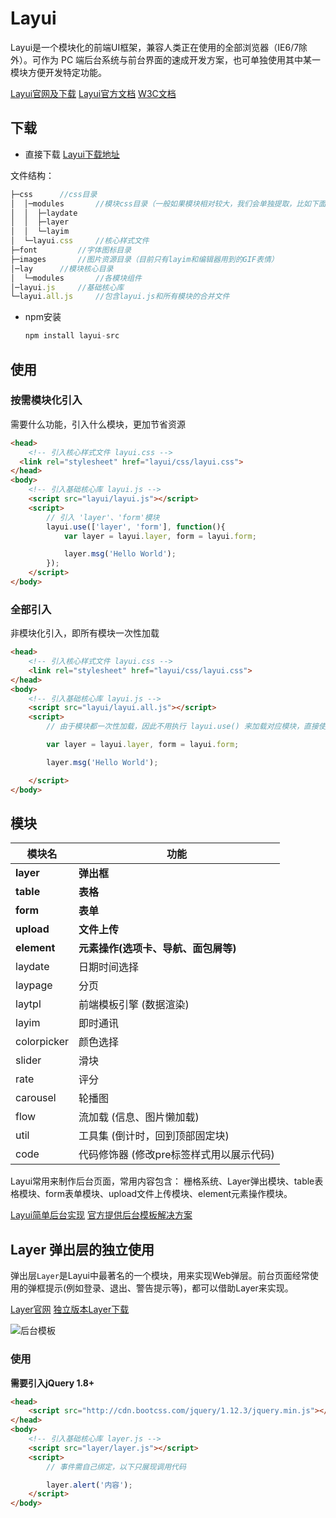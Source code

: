 # Layui

Layui是一个模块化的前端UI框架，兼容人类正在使用的全部浏览器（IE6/7除外）。可作为 PC 端后台系统与前台界面的速成开发方案，也可单独使用其中某一模块方便开发特定功能。

[Layui官网及下载](https://www.layui.com/) [Layui官方文档](https://www.layui.com/doc/) [W3C文档](http://www.dosrun.com/layui/)

## 下载

- 直接下载 [Layui下载地址](https://res.layui.com/static/download/layui/layui-v2.4.5.zip)

文件结构：

```js
├─css      //css目录
│  │─modules       //模块css目录（一般如果模块相对较大，我们会单独提取，比如下面三个：）
│  │  ├─laydate
│  │  ├─layer
│  │  └─layim
│  └─layui.css     //核心样式文件
├─font         //字体图标目录
├─images       //图片资源目录（目前只有layim和编辑器用到的GIF表情）
│─lay      //模块核心目录
│  └─modules       //各模块组件
│─layui.js     //基础核心库
└─layui.all.js     //包含layui.js和所有模块的合并文件
```

- npm安装

  ```js
  npm install layui-src
  ```

## 使用

### 按需模块化引入

需要什么功能，引入什么模块，更加节省资源

```html
<head>
    <!-- 引入核心样式文件 layui.css -->
  <link rel="stylesheet" href="layui/css/layui.css">
</head>
<body>
    <!-- 引入基础核心库 layui.js -->
    <script src="layui/layui.js"></script>
    <script>
        // 引入 'layer'、'form'模块
        layui.use(['layer', 'form'], function(){
            var layer = layui.layer, form = layui.form;

            layer.msg('Hello World');
        });
    </script>
</body>
```

### 全部引入

非模块化引入，即所有模块一次性加载

```html
<head>
    <!-- 引入核心样式文件 layui.css -->
    <link rel="stylesheet" href="layui/css/layui.css">
</head>
<body>
    <!-- 引入基础核心库 layui.js -->
    <script src="layui/layui.all.js"></script>
    <script>
        // 由于模块都一次性加载，因此不用执行 layui.use() 来加载对应模块，直接使用即可

        var layer = layui.layer, form = layui.form;

        layer.msg('Hello World');

    </script>
</body>
```

## 模块

| 模块名      | 功能                                     |
| ----------- | ---------------------------------------- |
| **layer**   | **弹出框**                               |
| **table**   | **表格**                                 |
| **form**    | **表单**                                 |
| **upload**  | **文件上传**                             |
| **element** | **元素操作(选项卡、导航、面包屑等)**     |
| laydate     | 日期时间选择                             |
| laypage     | 分页                                     |
| laytpl      | 前端模板引擎 (数据渲染)                  |
| layim       | 即时通讯                                 |
| colorpicker | 颜色选择                                 |
| slider      | 滑块                                     |
| rate        | 评分                                     |
| carousel    | 轮播图                                   |
| flow        | 流加载 (信息、图片懒加载)                |
| util        | 工具集 (倒计时，回到顶部固定块)          |
| code        | 代码修饰器 (修改pre标签样式用以展示代码) |

Layui常用来制作后台页面，常用内容包含： 栅格系统、Layer弹出模块、table表格模块、form表单模块、upload文件上传模块、element元素操作模块。

[Layui简单后台实现](https://www.layui.com/demo/layuiAdmin.html) [官方提供后台模板解决方案](https://www.layui.com/admin/pro/#/)

## Layer 弹出层的独立使用

弹出层`Layer`是Layui中最著名的一个模块，用来实现Web弹层。前台页面经常使用的弹框提示(例如登录、退出、警告提示等)，都可以借助Layer来实现。

[Layer官网](http://layer.layui.com/) [独立版本Layer下载](http://res.layui.com/static/download/layer/layer-v3.1.1.zip)

![后台模板](/blog/img/js/01-1545470121000.png)

### 使用

**需要引入jQuery 1.8+**

```html
<head>
    <script src="http://cdn.bootcss.com/jquery/1.12.3/jquery.min.js"></script>
</head>
<body>
    <!-- 引入基础核心库 layer.js -->
    <script src="layer/layer.js"></script>
    <script>
        // 事件需自己绑定，以下只展现调用代码

        layer.alert('内容');
    </script>
</body>
```

